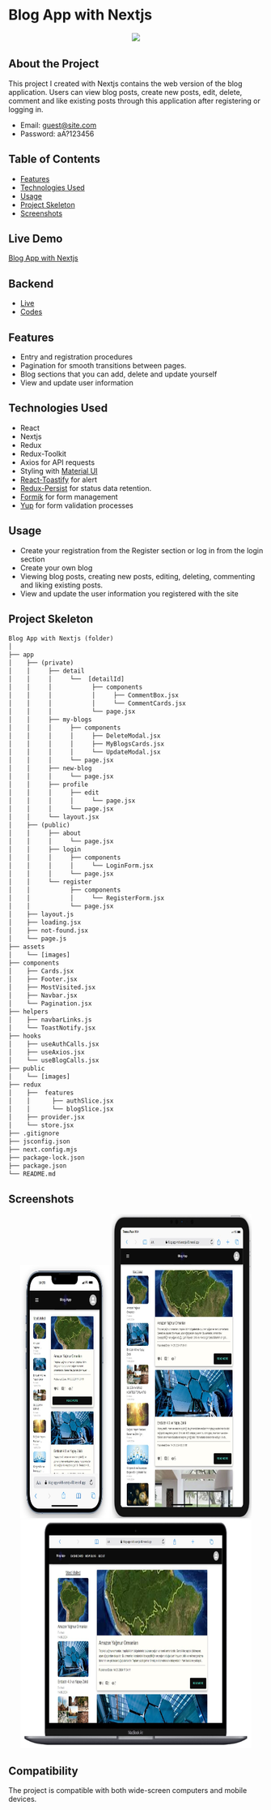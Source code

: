 # Blog App with Nextjs

<div align="center">
  <img src="./assets/blog.gif" />
</div>

## About the Project

This project I created with Nextjs contains the web version of the blog application. Users can view blog posts, create new posts, edit, delete, comment and like existing posts through this application after registering or logging in.

- Email: guest@site.com
- Password: aA?123456

## Table of Contents

- [Features](#features)
- [Technologies Used](#technologies-used)
- [Usage](#usage)
- [Project Skeleton](#project-skeleton)
- [Screenshots](#screenshots)

## Live Demo

[Blog App with Nextjs](https://blog-app-with-nextjs-fd.vercel.app/)

## Backend

- [Live](https://blog-app-api-iota.vercel.app)
- [Codes](https://github.com/furkan-dogu/BlogApp-API)

## Features

- Entry and registration procedures
- Pagination for smooth transitions between pages.
- Blog sections that you can add, delete and update yourself
- View and update user information

## Technologies Used

- React
- Nextjs
- Redux
- Redux-Toolkit
- Axios for API requests
- Styling with [Material UI](https://mui.com/)
- [React-Toastify](https://fkhadra.github.io/react-toastify/introduction/) for alert 
- [Redux-Persist](https://www.npmjs.com/package/redux-persist) for status data retention.
- [Formik](https://formik.org/) for form management 
- [Yup](https://www.npmjs.com/package/yup) for form validation processes

## Usage

- Create your registration from the Register section or log in from the login section
- Create your own blog
- Viewing blog posts, creating new posts, editing, deleting, commenting and liking existing posts.
- View and update the user information you registered with the site

## Project Skeleton

```
Blog App with Nextjs (folder)
│
├── app
│    ├── (private)
│    │     ├── detail 
│    │     │     └──  [detailId]
│    │     │           ├── components
│    │     │           │     ├── CommentBox.jsx
│    │     │           │     └── CommentCards.jsx
│    │     │           └── page.jsx               
│    │     ├── my-blogs 
│    │     │     ├── components
│    │     │     │     ├── DeleteModal.jsx
│    │     │     │     ├── MyBlogsCards.jsx
│    │     │     │     └── UpdateModal.jsx
│    │     │     └── page.jsx 
│    │     ├── new-blog 
│    │     │     └── page.jsx 
│    │     ├── profile 
│    │     │     ├── edit
│    │     │     │     └── page.jsx 
│    │     │     └── page.jsx
│    │     └── layout.jsx
│    ├── (public)
│    │     ├── about 
│    │     │     └── page.jsx
│    │     ├── login 
│    │     │     ├── components
│    │     │     │     └── LoginForm.jsx
│    │     │     └── page.jsx
│    │     └── register 
│    │           ├── components
│    │           │     └── RegisterForm.jsx
│    │           └── page.jsx
│    ├── layout.js    
│    ├── loading.jsx    
│    ├── not-found.jsx    
│    └── page.js    
├── assets
│    └── [images]
├── components
│    ├── Cards.jsx
│    ├── Footer.jsx
│    ├── MostVisited.jsx
│    ├── Navbar.jsx
│    └── Pagination.jsx
├── helpers
│    ├── navbarLinks.js
│    └── ToastNotify.jsx
├── hooks
│    ├── useAuthCalls.jsx
│    ├── useAxios.jsx
│    └── useBlogCalls.jsx
├── public
│    └── [images]
├── redux
│    ├──  features
│    │      ├── authSlice.jsx
│    │      └── blogSlice.jsx
│    ├── provider.jsx
│    └── store.jsx
├── .gitignore
├── jsconfig.json
├── next.config.mjs
├── package-lock.json
├── package.json
└── README.md
```

## Screenshots

<div align="center">
  <img src="./assets/screenshots/Screenshot_1.jpg"  width="35%" height="500" />
  <img src="./assets/screenshots/Screenshot_2.jpg"  width="55%" height="600" />
  <img src="./assets/screenshots/Screenshot_3.jpg"  width="90.5%" height="450" />
</div>

## Compatibility

The project is compatible with both wide-screen computers and mobile devices.